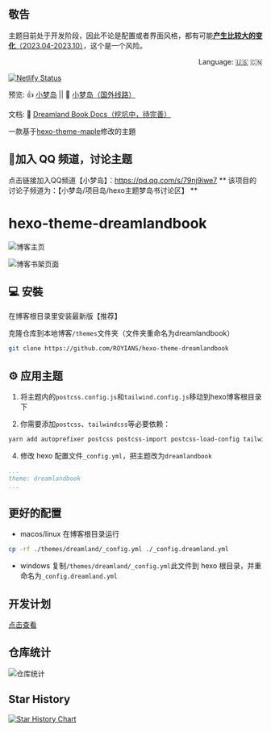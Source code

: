 ## 敬告

主题目前处于开发阶段，因此不论是配置或者界面风格，都有可能<u>**产生比较大的变化**（2023.04-2023.10）</u>，这个是一个风险。
<div align="right">
  Language:
  <a title="Chinese" href="docs/en-US/README.md">🇺🇸</a>
  🇨🇳
</div>

[![Netlify Status](https://api.netlify.com/api/v1/badges/6b8f25a4-3d4a-42c0-bf79-2a2ab792e070/deploy-status)](https://app.netlify.com/sites/royians/deploys)


预览: 👍 [小梦岛](https://blog.vidorra.life/) || 🤞 [小梦岛（国外线路）](https://royians.netlify.app/)

文档: 📖 [Dreamland Book Docs（挖坑中，待完善）](https://blog.vidorra.life/books/hexo-theme-dreamlandbook/)

一款基于[hexo-theme-maple](https://github.com/xbmlz/hexo-theme-maple)修改的主題

## 👥加入 QQ 频道，讨论主题

点击链接加入QQ频道【小梦岛】：https://pd.qq.com/s/79nj9iwe7
** 该项目的讨论子频道为：【小梦岛/项目岛/hexo主题梦岛书讨论区】 **

# hexo-theme-dreamlandbook

![博客主页](https://s2.loli.net/2023/05/12/bfViMkJWOpFalHu.png)

![博客书架页面](https://s2.loli.net/2023/05/12/dnJqXvjF4DghELV.png)

## 💻 安裝

在博客根目录里安装最新版【推荐】

克隆仓库到本地博客`/themes`文件夹（文件夹重命名为dreamlandbook）

```bash
git clone https://github.com/ROYIANS/hexo-theme-dreamlandbook
```

## ⚙ 应用主题

1. 将主题内的`postcss.config.js`和`tailwind.config.js`移动到hexo博客根目录下

2. 你需要添加`postcss`、`tailwindcss`等必要依赖：

```bash
yarn add autoprefixer postcss postcss-import postcss-load-config tailwindcss tailwindcss-typography
```

4. 修改 hexo 配置文件`_config.yml`，把主题改为`dreamlandbook`

```yml
...
theme: dreamlandbook
...
```

## 更好的配置

- macos/linux
  在博客根目录运行

```bash
cp -rf ./themes/dreamland/_config.yml ./_config.dreamland.yml
```

- windows
  复制`/themes/dreamland/_config.yml`此文件到 hexo 根目录，并重命名为`_config.dreamland.yml`

## 开发计划

[点击查看](https://royians.notion.site/DreamlandBook-63be2c44cad845d7affbc4d5ec62d24d)

## 仓库统计

![仓库统计](https://repobeats.axiom.co/api/embed/85344a0267b16b67a5e7beedb3f070b82cc52388.svg "Repobeats analytics image")

## Star History

[![Star History Chart](https://api.star-history.com/svg?repos=ROYIANS/hexo-theme-dreamlandbook&type=Date)](https://star-history.com/#ROYIANS/hexo-theme-dreamlandbook&Date)
